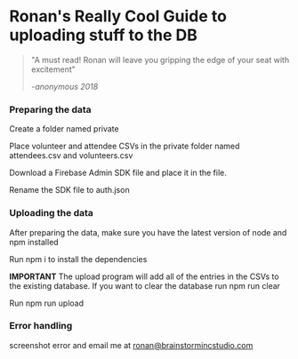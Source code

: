 # Ronan's Really Cool Guide to uploading stuff to the DB

> "A must read! Ronan will leave you gripping the edge of your seat with excitement"
>
> -*anonymous 2018*


### Preparing the data
Create a folder named private

Place volunteer and attendee CSVs in the private folder named attendees.csv and volunteers.csv

Download a Firebase Admin SDK file and place it in the file. 

Rename the SDK file to auth.json

### Uploading the data
After preparing the data, make sure you have the latest version of node and npm installed

Run npm i to install the dependencies

**IMPORTANT** The upload program will add all of the entries in the CSVs to the existing database. If you want to clear the database run npm run clear

Run npm run upload

### Error handling
screenshot error and email me at [ronan@brainstormincstudio.com](mailto:ronan@brainstormincstudio.com)


 

